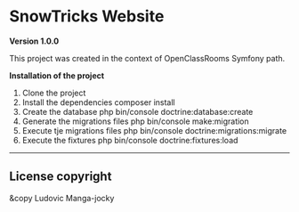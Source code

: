 # SnowTricks Website

**Version 1.0.0** 

This project was created in the context of OpenClassRooms Symfony path. 

**Installation of the project**

1. Clone the project
2. Install the dependencies 
composer install
3. Create the database
php bin/console doctrine:database:create
4. Generate the migrations files 
php bin/console make:migration
5. Execute tje migrations files
php bin/console doctrine:migrations:migrate
6. Execute the fixtures
php bin/console doctrine:fixtures:load

--- 

## License  copyright 
&copy Ludovic Manga-jocky 
